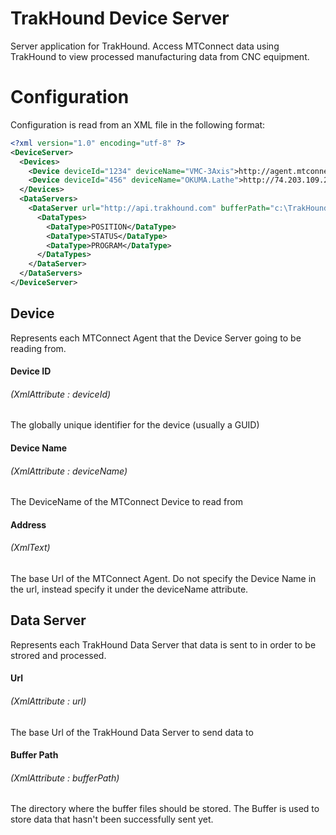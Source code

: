 # TrakHound Device Server
Server application for TrakHound. Access MTConnect data using TrakHound to view processed manufacturing data from CNC equipment.

# Configuration
Configuration is read from an XML file in the following format:

```xml
<?xml version="1.0" encoding="utf-8" ?>
<DeviceServer>
  <Devices>
    <Device deviceId="1234" deviceName="VMC-3Axis">http://agent.mtconnect.org</Device>
    <Device deviceId="456" deviceName="OKUMA.Lathe">http://74.203.109.245:5001</Device>
  </Devices>
  <DataServers>
    <DataServer url="http://api.trakhound.com" bufferPath="c:\TrakHound\Buffers\">
      <DataTypes>
        <DataType>POSITION</DataType>
        <DataType>STATUS</DataType>
        <DataType>PROGRAM</DataType>
      </DataTypes>
    </DataServer>
  </DataServers>
</DeviceServer>
```

## Device 
Represents each MTConnect Agent that the Device Server going to be reading from.

#### Device ID 
###### *(XmlAttribute : deviceId)*
The globally unique identifier for the device (usually a GUID)

#### Device Name
###### *(XmlAttribute : deviceName)*
The DeviceName of the MTConnect Device to read from

#### Address
###### *(XmlText)*
The base Url of the MTConnect Agent. Do not specify the Device Name in the url, instead specify it under the deviceName attribute.

## Data Server
Represents each TrakHound Data Server that data is sent to in order to be strored and processed.

#### Url 
###### *(XmlAttribute : url)*
The base Url of the TrakHound Data Server to send data to

#### Buffer Path
###### *(XmlAttribute : bufferPath)*
The directory where the buffer files should be stored. The Buffer is used to store data that hasn't been successfully sent yet.

